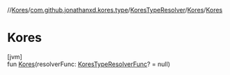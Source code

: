 //[Kores](../../../../index.md)/[com.github.jonathanxd.kores.type](../../index.md)/[KoresTypeResolver](../index.md)/[Kores](index.md)/[Kores](-kores.md)

# Kores

[jvm]\
fun [Kores](-kores.md)(resolverFunc: [KoresTypeResolverFunc](../../../com.github.jonathanxd.kores.util/-kores-type-resolver-func/index.md)? = null)
